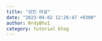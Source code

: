 ```yaml
---
title: "성인 야설"
date: "2023-04-02 12:26:47 +0300"
author: NrdyBhu1
category: tutorial blog
---
```

